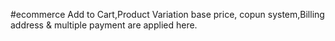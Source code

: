 #ecommerce
Add to Cart,Product Variation base price, copun system,Billing address & multiple payment are applied here.